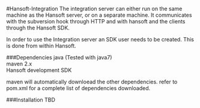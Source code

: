 #Hansoft-Integration
The integration server can either run on the same machine as the Hansoft server, or on a separate machine. It communicates with the subversion hook through HTTP and with hansoft and the clients through the Hansoft SDK.

In order to use the Integration server an SDK user needs to be created. This is done from within Hansoft.

###Dependencies
java (Tested with java7)  
maven 2.x  
Hansoft development SDK

maven will automatically downloead the other dependencies. refer to pom.xml for a complete list of dependencies downloaded.

###Installation
TBD
